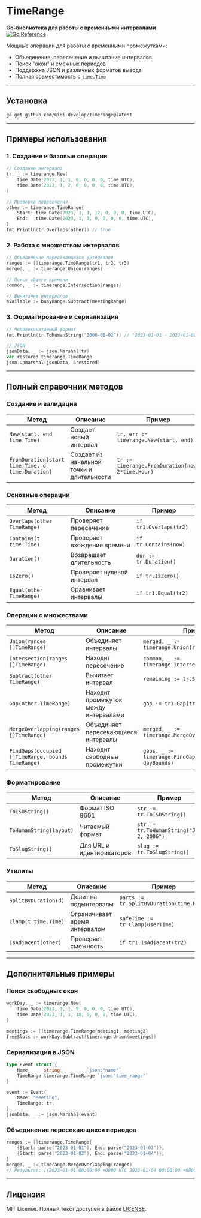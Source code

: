 # **TimeRange**
**Go-библиотека для работы с временными интервалами**  
[![Go Reference](https://pkg.go.dev/badge/github.com/GiBi-develop/timerange.svg)](https://pkg.go.dev/github.com/GiBi-develop/timerange)  

Мощные операции для работы с временными промежутками:
- Объединение, пересечение и вычитание интервалов
- Поиск "окон" и смежных периодов
- Поддержка JSON и различных форматов вывода
- Полная совместимость с `time.Time`

---

## **Установка**
```bash
go get github.com/GiBi-develop/timerange@latest
```

---

## **Примеры использования**

### **1. Создание и базовые операции**
```go
// Создание интервала
tr, _ := timerange.New(
    time.Date(2023, 1, 1, 0, 0, 0, 0, time.UTC),
    time.Date(2023, 1, 2, 0, 0, 0, 0, time.UTC),
)

// Проверка пересечения
other := timerange.TimeRange{
    Start: time.Date(2023, 1, 1, 12, 0, 0, 0, time.UTC),
    End:   time.Date(2023, 1, 3, 0, 0, 0, 0, time.UTC),
}
fmt.Println(tr.Overlaps(other)) // true
```

### **2. Работа с множеством интервалов**
```go
// Объединение пересекающихся интервалов
ranges := []timerange.TimeRange{tr1, tr2, tr3}
merged, _ := timerange.Union(ranges)

// Поиск общего времени
common, _ := timerange.Intersection(ranges)

// Вычитание интервалов
available := busyRange.Subtract(meetingRange)
```

### **3. Форматирование и сериализация**
```go
// Человекочитаемый формат
fmt.Println(tr.ToHumanString("2006-01-02")) // "2023-01-01 - 2023-01-02"

// JSON
jsonData, _ := json.Marshal(tr)
var restored timerange.TimeRange
json.Unmarshal(jsonData, &restored)
```

---

## **Полный справочник методов**

### **Создание и валидация**
| Метод | Описание | Пример |
|-------|----------|--------|
| `New(start, end time.Time)` | Создает новый интервал | `tr, err := timerange.New(start, end)` |
| `FromDuration(start time.Time, d time.Duration)` | Создает из начальной точки и длительности | `tr := timerange.FromDuration(now, 2*time.Hour)` |

### **Основные операции**
| Метод | Описание | Пример |
|-------|----------|--------|
| `Overlaps(other TimeRange)` | Проверяет пересечение | `if tr1.Overlaps(tr2)` |
| `Contains(t time.Time)` | Проверяет вхождение времени | `if tr.Contains(now)` |
| `Duration()` | Возвращает длительность | `dur := tr.Duration()` |
| `IsZero()` | Проверяет нулевой интервал | `if tr.IsZero()` |
| `Equal(other TimeRange)` | Сравнивает интервалы | `if tr1.Equal(tr2)` |

### **Операции с множествами**
| Метод | Описание | Пример |
|-------|----------|--------|
| `Union(ranges []TimeRange)` | Объединяет интервалы | `merged, _ := timerange.Union(ranges)` |
| `Intersection(ranges []TimeRange)` | Находит пересечение | `common, _ := timerange.Intersection(ranges)` |
| `Subtract(other TimeRange)` | Вычитает интервал | `remaining := tr.Subtract(other)` |
| `Gap(other TimeRange)` | Находит промежуток между интервалами | `gap := tr1.Gap(tr2)` |
| `MergeOverlapping(ranges []TimeRange)` | Объединяет пересекающиеся интервалы | `merged, _ := timerange.MergeOverlapping(ranges)` |
| `FindGaps(occupied []TimeRange, bounds TimeRange)` | Находит свободные промежутки | `gaps, _ := timerange.FindGaps(busy, dayBounds)` |


### **Форматирование**
| Метод | Описание | Пример |
|-------|----------|--------|
| `ToISOString()` | Формат ISO 8601 | `str := tr.ToISOString()` |
| `ToHumanString(layout)` | Читаемый формат | `str := tr.ToHumanString("Jan 2, 2006")` |
| `ToSlugString()` | Для URL и идентификаторов | `slug := tr.ToSlugString()` |

### **Утилиты**
| Метод | Описание | Пример |
|-------|----------|--------|
| `SplitByDuration(d)` | Делит на подынтервалы | `parts := tr.SplitByDuration(time.Hour)` |
| `Clamp(t time.Time)` | Ограничивает время интервалом | `safeTime := tr.Clamp(userTime)` |
| `IsAdjacent(other)` | Проверяет смежность | `if tr1.IsAdjacent(tr2)` |

---

## **Дополнительные примеры**

### **Поиск свободных окон**
```go
workDay, _ := timerange.New(
    time.Date(2023, 1, 1, 9, 0, 0, 0, time.UTC),
    time.Date(2023, 1, 1, 18, 0, 0, 0, time.UTC),
)

meetings := []timerange.TimeRange{meeting1, meeting2}
freeSlots := workDay.Subtract(timerange.Union(meetings))
```

### **Сериализация в JSON**
```go
type Event struct {
    Name      string          `json:"name"`
    TimeRange timerange.TimeRange `json:"time_range"`
}

event := Event{
    Name: "Meeting",
    TimeRange: tr,
}
jsonData, _ := json.Marshal(event)
```

### Объединение пересекающихся периодов
```go
ranges := []timerange.TimeRange{
    {Start: parse("2023-01-01"), End: parse("2023-01-03")},
    {Start: parse("2023-01-02"), End: parse("2023-01-04")},
}
merged, _ := timerange.MergeOverlapping(ranges)
// Результат: [{2023-01-01 00:00:00 +0000 UTC 2023-01-04 00:00:00 +0000 UTC}]
```
---

## **Лицензия**
MIT License. Полный текст доступен в файле [LICENSE](LICENSE).